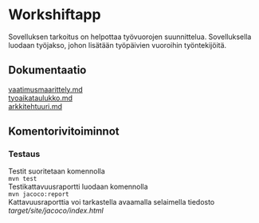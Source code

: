 # Workshiftapp
Sovelluksen tarkoitus on helpottaa työvuorojen suunnittelua. Sovelluksella luodaan työjakso, johon lisätään työpäivien vuoroihin työntekijöitä.

## Dokumentaatio
[vaatimusmaarittely.md](https://github.com/Jikke/ot-harjoitustyo/blob/master/dokumentaatio/vaatimusmaarittely.md)\
[tyoaikataulukko.md](https://github.com/Jikke/ot-harjoitustyo/blob/master/dokumentaatio/tyoaikataulukko.md)\
[arkkitehtuuri.md](https://github.com/Jikke/ot-harjoitustyo/blob/master/dokumentaatio/arkkitehtuuri.md)

## Komentorivitoiminnot
### Testaus
Testit suoritetaan komennolla \
```mvn test```\
Testikattavuusraportti luodaan komennolla\
```mvn jacoco:report```\
Kattavuusraporttia voi tarkastella avaamalla selaimella tiedosto _target/site/jacoco/index.html_
